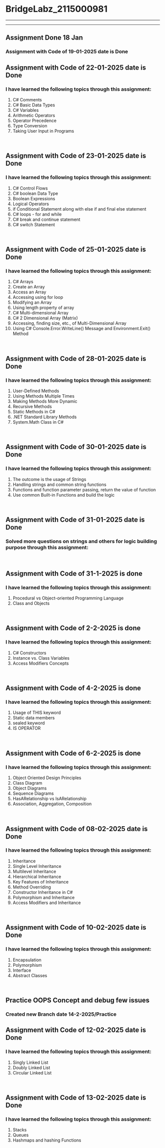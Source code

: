 
# BridgeLabz_2115000981
---
---

## Assignment Done 18 Jan

### Assignment with Code of 19-01-2025 date is Done

## Assignment with Code of 22-01-2025 date is Done
### I have learned the following topics through this assignment: 
<ol>
  <li>C# Comments</li>
  <li>C# Basic Data Types</li>
  <li>C# Variables</li>
  <li>Arithmetic Operators</li>
  <li>Operator Precedence</li>
  <li>Type Conversion</li>
  <li>Taking User Input in Programs</li>
</ol>
<br/>


## Assignment with Code of 23-01-2025 date is Done
### I have learned the following topics through this assignment:

<ol>
  <li>C# Control Flows</li>
  <li>C# boolean Data Type</li>
  <li>Boolean Expressions</li>
  <li>Logical Operators</li>
  <li>if Conditional Statement along with else if and final else statement</li>
  <li>C# loops - for and while</li>
  <li>C# break and continue statement</li>
  <li>C# switch Statement</li>
</ol>
<br/>

## Assignment with Code of 25-01-2025 date is Done
### I have learned the following topics through this assignment:

<ol>
  <li>C# Arrays</li>
  <li>Create an Array</li>
  <li>Access an Array</li>
  <li>Accessing using for loop</li>
  <li>Modifying an Array</li>
  <li>Using length property of array</li>
  <li>C# Multi-dimensional Array</li>
  <li>C# 2 Dimensional Array (Matrix)</li>
  <li>Accessing, finding size, etc., of Multi-Dimensional Array</li>
  <li>Using C# Console.Error.WriteLine() Message and Environment.Exit() Method</li>
</ol>
<br/>

## Assignment with Code of 28-01-2025 date is Done
### I have learned the following topics through this assignment:

<ol>
  <li>User-Defined Methods</li>
  <li>Using Methods Multiple Times</li>
  <li>Making Methods More Dynamic</li>
  <li>Recursive Methods</li>
  <li>Static Methods in C#</li>
  <li>.NET Standard Library Methods</li>
  <li>System.Math Class in C#</li>
</ol>
<br/>

## Assignment with Code of 30-01-2025 date is Done
### I have learned the following topics through this assignment:

<ol>
  <li>The outcome is the usage of Strings</li>
  <li>Handling strings and common string functions</li>
  <li>Functions and function parameter passing, return the value of function</li>
  <li>Use common Built-in Functions and build the logic</li>
</ol>
<br/>


## Assignment with Code of 31-01-2025 date is Done
### Solved more questions on strings and others for logic building purpose through this assignment:
<br/>

## Assignment with Code of 31-1-2025 is done
### I have learned the following topics through this assignment:
<ol>
  <li>Procedural vs Object-oriented Programming Language</li>
  <li>Class and Objects</li>
</ol>

<br/>

## Assignment with Code of 2-2-2025 is done
### I have learned the following topics through this assignment:
<ol>
  <li> C# Constructors</li>
  <li> Instance vs. Class Variables</li>
  <li>Access Modifiers Concepts</li>
</ol>

<br/>

## Assignment with Code of 4-2-2025 is done
### I have learned the following topics through this assignment:
<ol>
  <li>Usage of THIS keyword</li>
  <li> Static data members</li>
  <li>sealed keyword</li>
  <li>IS OPERATOR</li>
</ol>

<br/>

## Assignment with Code of 6-2-2025 is done
### I have learned the following topics through this assignment:
<ol>
  <li>Object Oriented Design Principles</li>
  <li>Class Diagram</li>
  <li>Object Diagrams</li>
  <li>Sequence Diagrams</li>
  <li>HasARelationship vs IsARelationship</li>
  <li>Association, Aggregation, Composition</li>

</ol>

<br/>


## Assignment with Code of 08-02-2025 date is Done
### I have learned the following topics through this assignment:
<ol>
  <li>Inheritance</li>
  <li>Single Level Inheritance</li>
  <li>Multilevel Inheritance</li>
  <li>Hierarchical Inheritance</li>
  <li>Key Features of Inheritance</li>
  <li>Method Overriding</li>
  <li>Constructor Inheritance in C#</li>
  <li>Polymorphism and Inheritance</li>
  <li>Access Modifiers and Inheritance</li>
</ol>
<br/>

## Assignment with Code of 10-02-2025 date is Done
### I have learned the following topics through this assignment:
<ol>
  <li>Encapsulation</li>
  <li>Polymorphism</li>
  <li>Interface</li>
  <li>Abstract Classes</li>
</ol>

</br>

## Practice OOPS Concept and debug few issues
### Created new Branch date 14-2-2025/Practice


## Assignment with Code of 12-02-2025 date is Done
### I have learned the following topics through this assignment:
<ol>
  <li>Singly Linked List</li>
  <li>Doubly Linked List</li>
  <li>Circular Linked List</li>
</ol>

</br>


## Assignment with Code of 13-02-2025 date is Done
### I have learned the following topics through this assignment:
<ol>
  <li>Stacks</li>
  <li>Queues</li>
  <li>Hashmaps and hashing Functions</li>
</ol>

</br>
